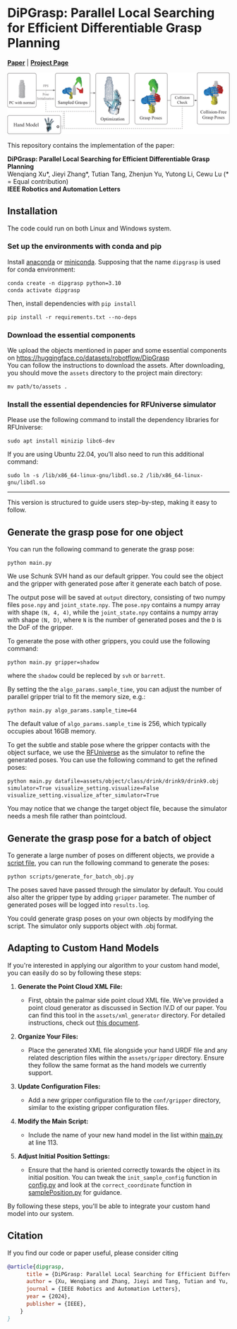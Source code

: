 # DiPGrasp: Parallel Local Searching for Efficient Differentiable Grasp Planning
[**Paper**](https://arxiv.org/pdf/2408.04738.pdf) | [**Project Page**](https://dipgrasp.robotflow.ai/) <br>

<div style="text-align: center">
<img src="media/pipeline.png" width="1000"/>
</div>

This repository contains the implementation of the paper:

**DiPGrasp: Parallel Local Searching for Efficient Differentiable Grasp Planning**  
Wenqiang Xu*, Jieyi Zhang*, Tutian Tang, Zhenjun Yu, Yutong Li, Cewu Lu (* = Equal contribution)  
**IEEE Robotics and Automation Letters**

## Installation

The code could run on both Linux and Windows system. 

### Set up the environments with conda and pip

Install [anaconda](https://www.anaconda.com/) or [miniconda](https://docs.conda.io/en/latest/miniconda.html). Supposing that the name `dipgrasp` is used for conda environment:

```shell
conda create -n dipgrasp python=3.10
conda activate dipgrasp
```

Then, install dependencies with `pip install`

```shell
pip install -r requirements.txt --no-deps
```

### Download the essential components
We upload the objects mentioned in paper and some essential components on https://huggingface.co/datasets/robotflow/DipGrasp  
You can follow the instructions to download the assets.
After downloading, you should move the `assets` directory to the project main directory:
```shell
mv path/to/assets .
```

### Install the essential dependencies for RFUniverse simulator
Please use the following command to install the dependency libraries for RFUniverse:
```shell
sudo apt install minizip libc6-dev
```
If you are using Ubuntu 22.04, you’ll also need to run this additional command:
```shell
sudo ln -s /lib/x86_64-linux-gnu/libdl.so.2 /lib/x86_64-linux-gnu/libdl.so
```
--- 

This version is structured to guide users step-by-step, making it easy to follow.

## Generate the grasp pose for one object
You can run the following command to generate the grasp pose:
```
python main.py
```
We use Schunk SVH hand as our default gripper. You could see the object and the gripper with generated pose after it generate each batch of pose.

The output pose will be saved at `output` directory, consisting of two numpy files `pose.npy` and `joint_state.npy`. The `pose.npy` contains a numpy array with shape `(N, 4, 4)`,
while the `joint_state.npy` contains a numpy array with shape `(N, D)`, where `N` is the number of generated poses and the `D` is the DoF of the gripper.

To generate the pose with other grippers, you could use the following command:
```shell
python main.py gripper=shadow
```
where the `shadow` could be repleced by `svh` or `barrett`.

By setting the the `algo_params.sample_time`, you can adjust the number of parallel gripper trial to fit the memory size, e.g.:
```shell
python main.py algo_params.sample_time=64
```
The default value of `algo_params.sample_time` is 256, which typically occupies about 16GB memory.

To get the subtle and stable pose where the gripper contacts with the object surface, we use the [RFUniverse](https://github.com/robotflow-initiative/rfuniverse) as the simulator to refine the generated poses.
You can use the following command to get the refined poses:
```
python main.py datafile=assets/object/class/drink/drink9/drink9.obj simulator=True visualize_setting.visualize=False visualize_setting.visualize_after_simulator=True
```
You may notice that we change the target object file, because the simulator needs a mesh file rather than pointcloud.


## Generate the grasp pose for a batch of object
To generate a large number of poses on different objects, we provide a [script file](scripts/generate_for_batch_obj.py), you can run the following command to generate the poses:


```
python scripts/generate_for_batch_obj.py 
```

The poses saved have passed through the simulator by default.
You could also alter the gripper type by adding `gripper` parameter.
The number of generated poses will be logged into `results.log`.

You could generate grasp poses on your own objects by modifying the script.
The simulator only supports object with .obj format.
## Adapting to Custom Hand Models
If you're interested in applying our algorithm to your custom hand model, you can easily do so by following these steps:

1. **Generate the Point Cloud XML File:**
   - First, obtain the palmar side point cloud XML file. We've provided a point cloud generator as discussed in Section IV.D of our paper. You can find this tool in the `assets/xml_generator` directory. For detailed instructions, check out [this document](media/XMLGeneratorTutorial.md).

2. **Organize Your Files:**
   - Place the generated XML file alongside your hand URDF file and any related description files within the `assets/gripper` directory. Ensure they follow the same format as the hand models we currently support.

3. **Update Configuration Files:**
   - Add a new gripper configuration file to the `conf/gripper` directory, similar to the existing gripper configuration files.

4. **Modify the Main Script:**
   - Include the name of your new hand model in the list within [main.py](./main.py) at line 113.

5. **Adjust Initial Position Settings:**
   - Ensure that the hand is oriented correctly towards the object in its initial position. You can tweak the `init_sample_config` function in [config.py](core/config.py) and look at the `correct_coordinate` function in [samplePosition.py](core/geometry/samplePosition.py) for guidance.

By following these steps, you'll be able to integrate your custom hand model into our system.
## Citation
If you find our code or paper useful, please consider citing
```bibtex
@article{dipgrasp,
      title = {DiPGrasp: Parallel Local Searching for Efficient Differentiable Grasp Planning},
      author = {Xu, Wenqiang and Zhang, Jieyi and Tang, Tutian and Yu, Zhenjun and Li, Yutong and Lu, Cewu},
      journal = {IEEE Robotics and Automation Letters},
      year = {2024},
      publisher = {IEEE},
    }
}

```